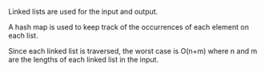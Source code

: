 
Linked lists are used for the input and output.

A hash map is used to keep track of the occurrences of each element on each list.

Since each linked list is traversed, the worst case is O(n+m) where n and m are the lengths of each linked list in the input.